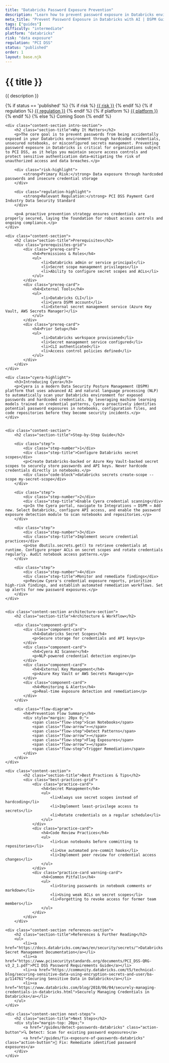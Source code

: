 ```yaml
---
title: "Databricks Password Exposure Prevention"
description: "Learn how to prevent password exposure in Databricks environments. Follow step-by-step guidance for PCI DSS compliance."
meta_title: "Prevent Password Exposure in Databricks with AI | DSPM Guide"
tags: ["guides"]
difficulty: "intermediate"
platform: "databricks"
risk: "data exposure"
regulation: "PCI DSS"
status: "published"
order: 1
layout: base.njk
---
```


<div class="container">
    <div class="header">
        <h1>{{ title }}</h1>
        <p>{{ description }}</p>
        <div class="guide-tags-container">
			<div class="guide-tags-wrapper">
		    {% if status == 'published' %}
		        {% if risk %}
		        <a href="/risk/{{ risk | downcase | replace: ' ', '-' }}/" class="guide-tag risk">{{ risk }}</a>
		        {% endif %}
		        {% if regulation %}
		        <a href="/regulation/{{ regulation | downcase | replace: ' ', '-' }}/" class="guide-tag regulation">{{ regulation }}</a>
		        {% endif %}
		        {% if platform %}
		        <a href="/platforms/{{ platform | downcase | replace: ' ', '-' }}/" class="guide-tag platform">{{ platform }}</a>
		        {% endif %}
		    {% else %}
		        <span class="guide-tag coming-soon">Coming Soon</span>
		    {% endif %}
		</div>
		</div>
    </div>

    <div class="content-section intro-section">
        <h2 class="section-title">Why It Matters</h2>
        <p>The core goal is to prevent passwords from being accidentally exposed in your Databricks environment through hardcoded credentials, unsecured notebooks, or misconfigured secrets management. Preventing password exposure in Databricks is critical for organizations subject to PCI DSS, as it helps you maintain secure access controls and protect sensitive authentication data—mitigating the risk of unauthorized access and data breaches.</p>
        
        <div class="risk-highlight">
            <strong>Primary Risk:</strong> Data exposure through hardcoded passwords and insecure credential storage
        </div>
        
        <div class="regulation-highlight">
            <strong>Relevant Regulation:</strong> PCI DSS Payment Card Industry Data Security Standard
        </div>
        
        <p>A proactive prevention strategy ensures credentials are properly secured, laying the foundation for robust access controls and ongoing compliance.</p>
    </div>

    <div class="content-section">
        <h2 class="section-title">Prerequisites</h2>
        <div class="prerequisites-grid">
            <div class="prereq-card">
                <h4>Permissions & Roles</h4>
                <ul>
                    <li>Databricks admin or service principal</li>
                    <li>Secret scope management privileges</li>
                    <li>Ability to configure secret scopes and ACLs</li>
                </ul>
            </div>
            <div class="prereq-card">
                <h4>External Tools</h4>
                <ul>
                    <li>Databricks CLI</li>
                    <li>Cyera DSPM account</li>
                    <li>External secret management service (Azure Key Vault, AWS Secrets Manager)</li>
                </ul>
            </div>
            <div class="prereq-card">
                <h4>Prior Setup</h4>
                <ul>
                    <li>Databricks workspace provisioned</li>
                    <li>Secret management service configured</li>
                    <li>CLI authenticated</li>
                    <li>Access control policies defined</li>
                </ul>
            </div>
        </div>
    </div>
	
    <div class="cyera-highlight">
        <h3>Introducing Cyera</h3>
        <p>Cyera is a modern Data Security Posture Management (DSPM) platform that uses advanced AI and natural language processing (NLP) to automatically scan your Databricks environment for exposed passwords and hardcoded credentials. By leveraging machine learning models trained on credential patterns, Cyera proactively identifies potential password exposures in notebooks, configuration files, and code repositories before they become security incidents.</p>
    </div>
	

    <div class="content-section">
        <h2 class="section-title">Step-by-Step Guide</h2>
        
        <div class="step">
            <div class="step-number">1</div>
            <div class="step-title">Configure Databricks secret scopes</div>
            <p>Create Databricks-backed or Azure Key Vault-backed secret scopes to securely store passwords and API keys. Never hardcode credentials directly in notebooks.</p>
            <div class="code-block">databricks secrets create-scope --scope my-secret-scope</div>
        </div>

        <div class="step">
            <div class="step-number">2</div>
            <div class="step-title">Enable Cyera credential scanning</div>
            <p>In the Cyera portal, navigate to Integrations → DSPM → Add new. Select Databricks, configure API access, and enable the password exposure detection module to scan notebooks and repositories.</p>
        </div>

        <div class="step">
            <div class="step-number">3</div>
            <div class="step-title">Implement secure credential practices</div>
            <p>Use dbutils.secrets.get() to retrieve credentials at runtime. Configure proper ACLs on secret scopes and rotate credentials regularly. Audit notebook access patterns.</p>
        </div>

        <div class="step">
            <div class="step-number">4</div>
            <div class="step-title">Monitor and remediate findings</div>
            <p>Review Cyera's credential exposure reports, prioritize high-risk findings, and establish automated remediation workflows. Set up alerts for new password exposures.</p>
        </div>
    </div>


    <div class="content-section architecture-section">
        <h2 class="section-title">Architecture & Workflow</h2>
        
        <div class="component-grid">
            <div class="component-card">
                <h4>Databricks Secret Scopes</h4>
                <p>Secure storage for credentials and API keys</p>
            </div>
            <div class="component-card">
                <h4>Cyera AI Scanner</h4>
                <p>NLP-powered credential detection engine</p>
            </div>
            <div class="component-card">
                <h4>External Key Management</h4>
                <p>Azure Key Vault or AWS Secrets Manager</p>
            </div>
            <div class="component-card">
                <h4>Monitoring & Alerts</h4>
                <p>Real-time exposure detection and remediation</p>
            </div>
        </div>

        <div class="flow-diagram">
            <h4>Prevention Flow Summary</h4>
            <div style="margin: 20px 0;">
                <span class="flow-step">Scan Notebooks</span>
                <span class="flow-arrow">→</span>
                <span class="flow-step">Detect Patterns</span>
                <span class="flow-arrow">→</span>
                <span class="flow-step">Flag Exposures</span>
                <span class="flow-arrow">→</span>
                <span class="flow-step">Trigger Remediation</span>
            </div>
        </div>
    </div>

	<div class="content-section">
	        <h2 class="section-title">Best Practices & Tips</h2>
	        <div class="best-practices-grid">
	            <div class="practice-card">
	                <h4>Secret Management</h4>
	                <ul>
	                    <li>Always use secret scopes instead of hardcoding</li>
	                    <li>Implement least-privilege access to secrets</li>
	                    <li>Rotate credentials on a regular schedule</li>
	                </ul>
	            </div>
	            <div class="practice-card">
	                <h4>Code Review Practices</h4>
	                <ul>
	                    <li>Scan notebooks before committing to repositories</li>
	                    <li>Use automated pre-commit hooks</li>
	                    <li>Implement peer review for credential access changes</li>
	                </ul>
	            </div>
	            <div class="practice-card warning-card">
	                <h4>Common Pitfalls</h4>
	                <ul>
	                    <li>Storing passwords in notebook comments or markdown</li>
	                    <li>Using weak ACLs on secret scopes</li>
	                    <li>Forgetting to revoke access for former team members</li>
	                </ul>
	            </div>
	        </div>
	    </div>

    <div class="content-section references-section">
        <h2 class="section-title">References & Further Reading</h2>
        <ul>
            <li><a href="https://docs.databricks.com/aws/en/security/secrets/">Databricks Secret Management Documentation</a></li>
            <li><a href="https://www.pcisecuritystandards.org/documents/PCI_DSS-QRG-v3_2_1.pdf">PCI DSS Password Requirements Guide</a></li>
            <li><a href="https://community.databricks.com/t5/technical-blog/securing-sensitive-data-using-encryption-secrets-and-user/ba-p/114761">Securing Sensitive Data in Databricks</a></li>
            <li><a href="https://www.databricks.com/blog/2018/06/04/securely-managing-credentials-in-databricks.html">Securely Managing Credentials in Databricks</a></li>
        </ul>
    </div>

    <div class="content-section next-steps">
        <h2 class="section-title">Next Steps</h2>
        <div style="margin-top: 20px;">
            <a href="/guides/detect-passwords-databricks" class="action-button">🔍 Detect: Scan for existing password exposures</a>
            <a href="/guides/fix-exposure-of-passwords-databricks" class="action-button">🔧 Fix: Remediate identified password exposures</a>
        </div>
    </div>
</div>